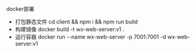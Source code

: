 docker部署

- 打包静态文件 cd client && npm i && npm run build
- 构建镜像 docker build -t wx-web-server:v1 .
- 运行容器 docker run --name wx-web-server -p 7001:7001 -d wx-web-server:v1